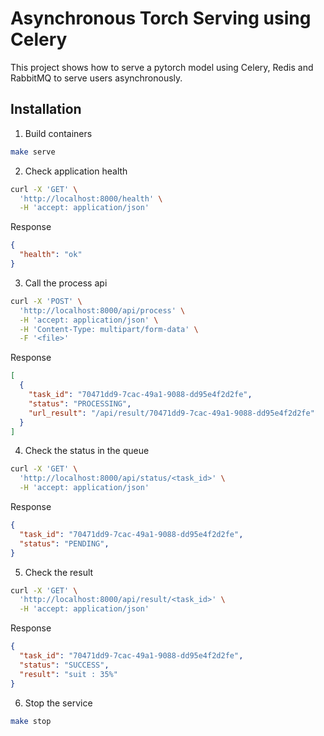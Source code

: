 # Asynchronous Torch Serving using Celery

This project shows how to serve a pytorch model using Celery, Redis and RabbitMQ to serve users asynchronously.

## Installation

1. Build containers

```bash
make serve
```

2. Check application health
```bash
curl -X 'GET' \
  'http://localhost:8000/health' \
  -H 'accept: application/json'
```

Response 
```json
{
  "health": "ok"
}

```

3. Call the process api
```bash
curl -X 'POST' \
  'http://localhost:8000/api/process' \
  -H 'accept: application/json' \
  -H 'Content-Type: multipart/form-data' \
  -F '<file>'
```

Response 
```json
[
  {
    "task_id": "70471dd9-7cac-49a1-9088-dd95e4f2d2fe",
    "status": "PROCESSING",
    "url_result": "/api/result/70471dd9-7cac-49a1-9088-dd95e4f2d2fe"
  }
]

```

4. Check the status in the queue
```bash
curl -X 'GET' \
  'http://localhost:8000/api/status/<task_id>' \
  -H 'accept: application/json'
```

Response 
```json
{
  "task_id": "70471dd9-7cac-49a1-9088-dd95e4f2d2fe",
  "status": "PENDING",
}
```

5. Check the result
```bash
curl -X 'GET' \
  'http://localhost:8000/api/result/<task_id>' \
  -H 'accept: application/json'
```

Response 
```json
{
  "task_id": "70471dd9-7cac-49a1-9088-dd95e4f2d2fe",
  "status": "SUCCESS",
  "result": "suit : 35%"
}
```

6. Stop the service

```bash
make stop
```